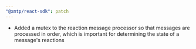 ```yaml
---
"@xmtp/react-sdk": patch
---
```


- Added a mutex to the reaction message processor so that messages are processed in order, which is important for determining the state of a message's reactions
